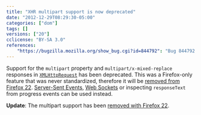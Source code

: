 ```yaml
---
title: "XHR multipart support is now deprecated"
date: "2012-12-29T08:29:30-05:00"
categories: ["dom"]
tags: []
versions: ["20"]
cclicense: "BY-SA 3.0"
references:
    "https://bugzilla.mozilla.org/show_bug.cgi?id=844792": "Bug 844792 – Warn about the upcoming removal of multipart support in XHR"
---
```

Support for the `multipart` property and `multipart/x-mixed-replace` responses in [`XMLHttpRequest`](https://developer.mozilla.org/en-US/docs/Web/API/XMLHttpRequest) has been deprecated. This was a Firefox-only feature that was never standardized, therefore it will be [removed from Firefox 22](https://www.fxsitecompat.com/en-US/docs/2013/xhr-multipart-response-support-has-been-removed/). [Server-Sent Events](https://developer.mozilla.org/en-US/docs/Server-sent_events), [Web Sockets](https://developer.mozilla.org/en-US/docs/WebSockets) or inspecting `responseText` from progress events can be used instead.

**Update**: The multipart support has been [removed with Firefox 22](https://www.fxsitecompat.com/en-US/docs/2013/xhr-multipart-response-support-has-been-removed/).
